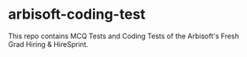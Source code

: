 # arbisoft-coding-test
This repo contains MCQ Tests and Coding Tests of the Arbisoft's Fresh Grad Hiring &amp; HireSprint.
